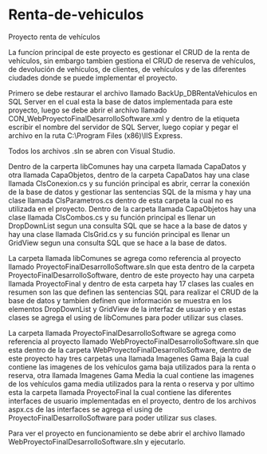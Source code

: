 # Renta-de-vehiculos
Proyecto renta de vehículos

La funcíon principal de este proyecto es gestionar el CRUD de la renta de vehículos, sin embargo tambien gestiona el CRUD de reserva de vehículos, de devolución de vehículos, de clientes, de vehículos y de las diferentes ciudades donde se puede implementar el proyecto.

Primero se debe restaurar el archivo llamado BackUp_DBRentaVehiculos en SQL Server en el cual esta la base de datos implementada para este proyecto, luego se debe abrir el archivo llamado CON_WebProyectoFinalDesarrolloSoftware.xml y dentro de la etiqueta <SERVIDOR></SERVIDOR> escribir el nombre del servidor de SQL Server, luego copiar y pegar el archivo en la ruta C:\Program Files (x86)\IIS Express.

Todos los archivos .sln se abren con Visual Studio.

Dentro de la carperta libComunes hay una carpeta llamada CapaDatos y otra llamada CapaObjetos, dentro de la carpeta CapaDatos hay una clase llamada ClsConexion.cs y su función principal es abrir, cerrar la conexión de la base de datos y gestionar las sentencias SQL de la misma y hay una clase llamada ClsParametros.cs dentro de esta carpeta la cual no es utilizada en el proyecto. Dentro de la carpeta llamada CapaObjetos hay una clase llamada ClsCombos.cs y su función principal es llenar un DropDownList segun una consulta SQL que se hace a la base de datos y hay una clase llamada ClsGrid.cs y su función principal es llenar un GridView segun una consulta SQL que se hace a la base de datos.

La carpeta llamada libComunes se agrega como referencia al proyecto llamado ProyectoFinalDesarrolloSoftware.sln que esta dentro de la carpeta ProyectoFinalDesarrolloSoftware, dentro de este proyecto hay una carpeta llamada ProyectoFinal y dentro de esta carpeta hay 17 clases las cuales en resumen son las que definen las sentencias SQL para realizar el CRUD de la base de datos y tambien definen que información se muestra en los elementos DropDownList y GridView de la interfaz de usuario y en estas clases se agrega el using de libComunes para poder utilizar sus clases.

La carpeta llamada ProyectoFinalDesarrolloSoftware se agrega como referencia al proyecto llamado WebProyectoFinalDesarrolloSoftware.sln que esta dentro de la carpeta WebProyectoFinalDesarrolloSoftware, dentro de este proyecto hay tres carpetas una llamada Imagenes Gama Baja la cual contiene las imagenes de los vehículos gama baja utilizados para la renta o reserva, otra llamada Imagenes Gama Media la cual contiene las imagenes de los vehículos gama media utilizados para la renta o reserva y por ultimo esta la carpeta llamada ProyectoFinal la cual contiene las diferentes interfaces de usuario implementadas en el proyecto, dentro de los archivos aspx.cs de las interfaces se agrega el using de ProyectoFinalDesarrolloSoftware para poder utilizar sus clases.

Para ver el proyecto en funcionamiento se debe abrir el archivo llamado WebProyectoFinalDesarrolloSoftware.sln y ejecutarlo.


